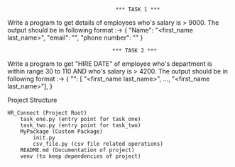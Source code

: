                                       *** TASK 1 ***

Write a program to get details of employees who's salary is > 9000. The output should be in 
following format :->
                            {
                                "Name": "<first_name last_name>",
                                "email": "<email>",
                                "phone number": "<phone number without DOT>"
                            }

                                     *** TASK 2 ***
                                    
Write a program to get "HIRE DATE" of employee who's department is within range 30 to 110 AND who's salary is > 4200.
The output should be in following format :-> 
                                         {
                                           "<HIRE DATE in YYYY-MM-DD format>": [
                                           "<first_name last_name>", ...,
                                            "<first_name last_name>"],
                                         }

Project Structure

    HR_Connect (Project Root)
        task_one.py (entry point for task_one)
        task_two.py (entry point for task_two)
        MyPackage (Custom Package)
            init.py
            csv_file.py (csv file related operations)
        README.md (Documentation of project)
        venv (to keep dependencies of project)
